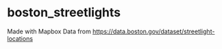 # boston_streetlights

Made with Mapbox
Data from https://data.boston.gov/dataset/streetlight-locations
